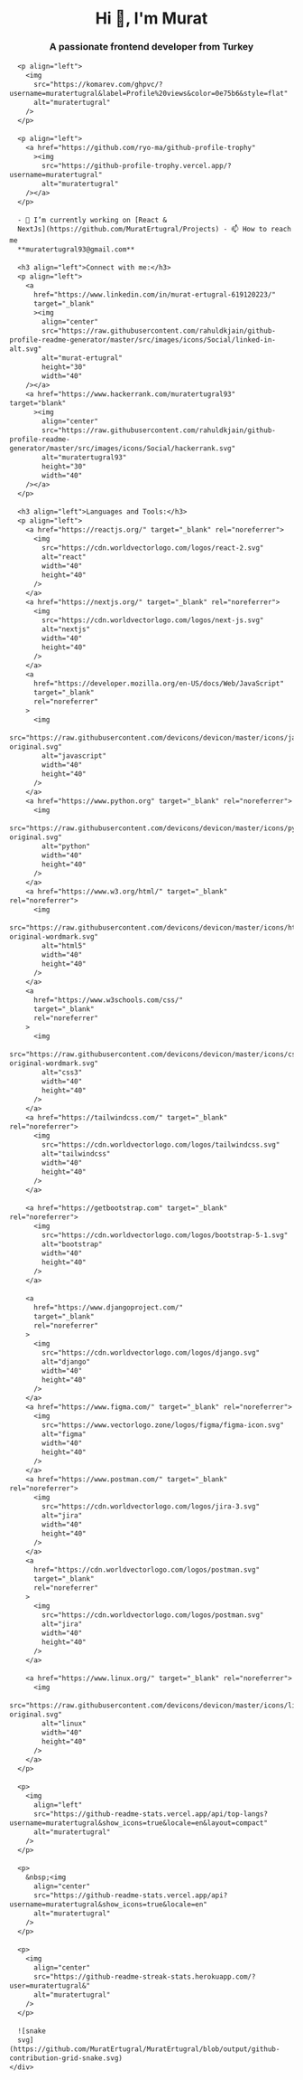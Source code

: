  <div class="container">
      <h1 align="center">Hi 👋, I'm Murat</h1>
      <h3 align="center">A passionate frontend developer from Turkey</h3>

      <p align="left">
        <img
          src="https://komarev.com/ghpvc/?username=muratertugral&label=Profile%20views&color=0e75b6&style=flat"
          alt="muratertugral"
        />
      </p>

      <p align="left">
        <a href="https://github.com/ryo-ma/github-profile-trophy"
          ><img
            src="https://github-profile-trophy.vercel.app/?username=muratertugral"
            alt="muratertugral"
        /></a>
      </p>

      - 🔭 I’m currently working on [React &
      NextJs](https://github.com/MuratErtugral/Projects) - 📫 How to reach me
      **muratertugral93@gmail.com**

      <h3 align="left">Connect with me:</h3>
      <p align="left">
        <a
          href="https://www.linkedin.com/in/murat-ertugral-619120223/"
          target="_blank"
          ><img
            align="center"
            src="https://raw.githubusercontent.com/rahuldkjain/github-profile-readme-generator/master/src/images/icons/Social/linked-in-alt.svg"
            alt="murat-ertugral"
            height="30"
            width="40"
        /></a>
        <a href="https://www.hackerrank.com/muratertugral93" target="blank"
          ><img
            align="center"
            src="https://raw.githubusercontent.com/rahuldkjain/github-profile-readme-generator/master/src/images/icons/Social/hackerrank.svg"
            alt="muratertugral93"
            height="30"
            width="40"
        /></a>
      </p>

      <h3 align="left">Languages and Tools:</h3>
      <p align="left">
        <a href="https://reactjs.org/" target="_blank" rel="noreferrer">
          <img
            src="https://cdn.worldvectorlogo.com/logos/react-2.svg"
            alt="react"
            width="40"
            height="40"
          />
        </a>
        <a href="https://nextjs.org/" target="_blank" rel="noreferrer">
          <img
            src="https://cdn.worldvectorlogo.com/logos/next-js.svg"
            alt="nextjs"
            width="40"
            height="40"
          />
        </a>
        <a
          href="https://developer.mozilla.org/en-US/docs/Web/JavaScript"
          target="_blank"
          rel="noreferrer"
        >
          <img
            src="https://raw.githubusercontent.com/devicons/devicon/master/icons/javascript/javascript-original.svg"
            alt="javascript"
            width="40"
            height="40"
          />
        </a>
        <a href="https://www.python.org" target="_blank" rel="noreferrer">
          <img
            src="https://raw.githubusercontent.com/devicons/devicon/master/icons/python/python-original.svg"
            alt="python"
            width="40"
            height="40"
          />
        </a>
        <a href="https://www.w3.org/html/" target="_blank" rel="noreferrer">
          <img
            src="https://raw.githubusercontent.com/devicons/devicon/master/icons/html5/html5-original-wordmark.svg"
            alt="html5"
            width="40"
            height="40"
          />
        </a>
        <a
          href="https://www.w3schools.com/css/"
          target="_blank"
          rel="noreferrer"
        >
          <img
            src="https://raw.githubusercontent.com/devicons/devicon/master/icons/css3/css3-original-wordmark.svg"
            alt="css3"
            width="40"
            height="40"
          />
        </a>
        <a href="https://tailwindcss.com/" target="_blank" rel="noreferrer">
          <img
            src="https://cdn.worldvectorlogo.com/logos/tailwindcss.svg"
            alt="tailwindcss"
            width="40"
            height="40"
          />
        </a>

        <a href="https://getbootstrap.com" target="_blank" rel="noreferrer">
          <img
            src="https://cdn.worldvectorlogo.com/logos/bootstrap-5-1.svg"
            alt="bootstrap"
            width="40"
            height="40"
          />
        </a>

        <a
          href="https://www.djangoproject.com/"
          target="_blank"
          rel="noreferrer"
        >
          <img
            src="https://cdn.worldvectorlogo.com/logos/django.svg"
            alt="django"
            width="40"
            height="40"
          />
        </a>
        <a href="https://www.figma.com/" target="_blank" rel="noreferrer">
          <img
            src="https://www.vectorlogo.zone/logos/figma/figma-icon.svg"
            alt="figma"
            width="40"
            height="40"
          />
        </a>
        <a href="https://www.postman.com/" target="_blank" rel="noreferrer">
          <img
            src="https://cdn.worldvectorlogo.com/logos/jira-3.svg"
            alt="jira"
            width="40"
            height="40"
          />
        </a>
        <a
          href="https://cdn.worldvectorlogo.com/logos/postman.svg"
          target="_blank"
          rel="noreferrer"
        >
          <img
            src="https://cdn.worldvectorlogo.com/logos/postman.svg"
            alt="jira"
            width="40"
            height="40"
          />
        </a>

        <a href="https://www.linux.org/" target="_blank" rel="noreferrer">
          <img
            src="https://raw.githubusercontent.com/devicons/devicon/master/icons/linux/linux-original.svg"
            alt="linux"
            width="40"
            height="40"
          />
        </a>
      </p>

      <p>
        <img
          align="left"
          src="https://github-readme-stats.vercel.app/api/top-langs?username=muratertugral&show_icons=true&locale=en&layout=compact"
          alt="muratertugral"
        />
      </p>

      <p>
        &nbsp;<img
          align="center"
          src="https://github-readme-stats.vercel.app/api?username=muratertugral&show_icons=true&locale=en"
          alt="muratertugral"
        />
      </p>

      <p>
        <img
          align="center"
          src="https://github-readme-streak-stats.herokuapp.com/?user=muratertugral&"
          alt="muratertugral"
        />
      </p>

      ![snake
      svg](https://github.com/MuratErtugral/MuratErtugral/blob/output/github-contribution-grid-snake.svg)
    </div>
